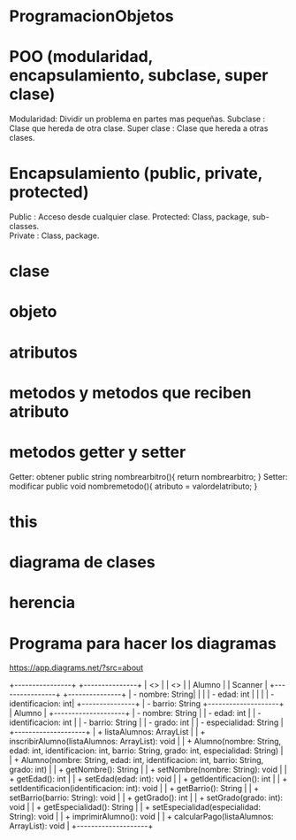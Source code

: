 # ProgramacionObjetos
# POO (modularidad, encapsulamiento, subclase, super clase)
Modularidad:  Dividir un problema en partes mas pequeñas.
Subclase : Clase que hereda de otra clase.
Super clase : Clase que hereda a otras clases.

# Encapsulamiento (public, private, protected)
Public  : Acceso desde cualquier clase.
Protected: Class, package, sub-classes.   
Private  : Class, package. 

# clase 
# objeto 
# atributos
# metodos y metodos que reciben atributo 
# metodos getter y setter 
Getter: obtener 
public string nombrearbitro(){
return nombrearbitro;
}
Setter: modificar
public void nombremetodo(){
    atributo = valordelatributo;
}

# this
# diagrama de clases 
# herencia








# Programa para hacer los diagramas  
https://app.diagrams.net/?src=about



+----------------+           +---------------+
|    <<class>>   |           |   <<class>>  |
|     Alumno     |           |     Scanner   |
+----------------+           +---------------+
| - nombre: String|           |               |
| - edad: int     |           |               |
| - identificacion: int|      +---------------+
| - barrio: String     +--------------------+
     |      Alumno        |
     +--------------------+
     | - nombre: String   |
     | - edad: int        |
     | - identificacion: int |
     | - barrio: String   |
     | - grado: int       |
     | - especialidad: String |
     +--------------------+
     | + listaAlumnos: ArrayList<Alumno> |
     | + inscribirAlumno(listaAlumnos: ArrayList<Alumno>): void |
     | + Alumno(nombre: String, edad: int, identificacion: int, barrio: String, grado: int, especialidad: String) |
     | + Alumno(nombre: String, edad: int, identificacion: int, barrio: String, grado: int) |
     | + getNombre(): String |
     | + setNombre(nombre: String): void |
     | + getEdad(): int |
     | + setEdad(edad: int): void |
     | + getIdentificacion(): int |
     | + setIdentificacion(identificacion: int): void |
     | + getBarrio(): String |
     | + setBarrio(barrio: String): void |
     | + getGrado(): int |
     | + setGrado(grado: int): void |
     | + getEspecialidad(): String |
     | + setEspecialidad(especialidad: String): void |
     | + imprimirAlumno(): void |
     | + calcularPago(listaAlumnos: ArrayList<Alumno>): void |
     +--------------------+
